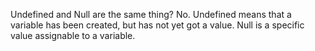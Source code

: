Undefined and Null are the same thing?
No.
Undefined means that a variable has been created, but has not yet got a value.
Null is a specific value assignable to a variable.